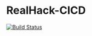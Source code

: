# RealHack-CICD
[![Build Status](https://travis-ci.org/Thisuru/RealHack-CICD.svg?branch=master)](https://travis-ci.org/Thisuru/RealHack-CICD)
